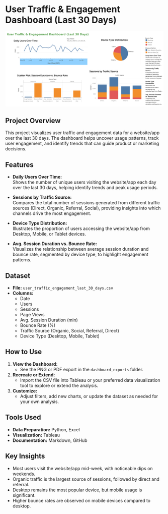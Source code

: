 # User Traffic & Engagement Dashboard (Last 30 Days)

![User Traffic & Engagement Dashboard](screenshots/Dashboard.png)

## Project Overview

This project visualizes user traffic and engagement data for a website/app over the last 30 days. The dashboard helps uncover usage patterns, track user engagement, and identify trends that can guide product or marketing decisions.

## Features

- **Daily Users Over Time:**  
  Shows the number of unique users visiting the website/app each day over the last 30 days, helping identify trends and peak usage periods.

- **Sessions by Traffic Source:**  
  Compares the total number of sessions generated from different traffic sources (Direct, Organic, Referral, Social), providing insights into which channels drive the most engagement.

- **Device Type Distribution:**  
  Illustrates the proportion of users accessing the website/app from Desktop, Mobile, or Tablet devices.

- **Avg. Session Duration vs. Bounce Rate:**  
  Visualizes the relationship between average session duration and bounce rate, segmented by device type, to highlight engagement patterns.

## Dataset

- **File:** `user_traffic_engagement_last_30_days.csv`
- **Columns:**
  - Date
  - Users
  - Sessions
  - Page Views
  - Avg. Session Duration (min)
  - Bounce Rate (%)
  - Traffic Source (Organic, Social, Referral, Direct)
  - Device Type (Desktop, Mobile, Tablet)

## How to Use

1. **View the Dashboard:**  
   - See the PNG or PDF export in the `dashboard_exports` folder.
2. **Recreate or Extend:**  
   - Import the CSV file into Tableau or your preferred data visualization tool to explore or extend the analysis.
3. **Customize:**  
   - Adjust filters, add new charts, or update the dataset as needed for your own analysis.

## Tools Used

- **Data Preparation:** Python, Excel
- **Visualization:** Tableau
- **Documentation:** Markdown, GitHub

## Key Insights

- Most users visit the website/app mid-week, with noticeable dips on weekends.
- Organic traffic is the largest source of sessions, followed by direct and referral.
- Desktop remains the most popular device, but mobile usage is significant.
- Higher bounce rates are observed on mobile devices compared to desktop.


